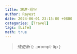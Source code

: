 ```yaml
---
title: 旅游-绍兴
author: Rayest
date: 2024-06-01 23:15:00 +0800
categories: [Travel]
tags: [Life]
math: true
---
```


> *待更新*
{: .prompt-tip }